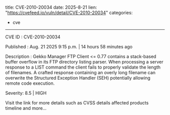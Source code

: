  
title: CVE-2010-20034
date: 2025-8-21
lien: "https://cvefeed.io/vuln/detail/CVE-2010-20034"
categories:
  - cve
---

CVE ID : CVE-2010-20034

Published :  Aug. 21
2025
9:15 p.m. | 14 hours
58 minutes ago

Description : Gekko Manager FTP Client <= 0.77 contains a stack-based buffer overflow in its FTP directory listing parser. When processing a server response to a LIST command
the client fails to properly validate the length of filenames. A crafted response containing an overly long filename can overwrite the Structured Exception Handler (SEH)
potentially allowing remote code execution.

Severity: 8.5 | HIGH

Visit the link for more details
such as CVSS details
affected products
timeline
and more...
